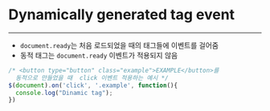 # Dynamically generated tag event
---------------
- `document.ready`는 처음 로드되었을 때의 태그들에 이벤트를 걸어줌
- 동적 태그는 `document.ready` 이벤트가 적용되지 않음

```javascript
/* <button type="button" class="example">EXAMPLE</button>를
  동적으로 만들었을 때  click 이벤트 적용하는 예시 */
$(document).on('click', '.example', function(){
  console.log("Dinamic tag");
})
```
